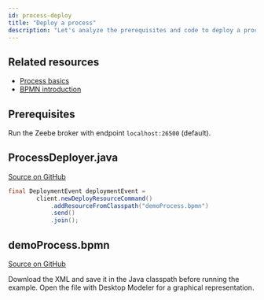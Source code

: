 ```yaml
---
id: process-deploy
title: "Deploy a process"
description: "Let's analyze the prerequisites and code to deploy a process using Java."
---
```


## Related resources

- [Process basics](../../components/concepts/processes.md)
- [BPMN introduction](../../components/modeler/bpmn/bpmn-primer.md)

## Prerequisites

Run the Zeebe broker with endpoint `localhost:26500` (default).

## ProcessDeployer.java

[Source on GitHub](https://github.com/camunda-community-hub/camunda-8-examples/blob/main/zeebe-client-plain-java/src/main/java/io/camunda/zeebe/example/process/ProcessDeployer.java)

```java
final DeploymentEvent deploymentEvent =
        client.newDeployResourceCommand()
            .addResourceFromClasspath("demoProcess.bpmn")
            .send()
            .join();
```

## demoProcess.bpmn

[Source on GitHub](https://github.com/camunda-community-hub/camunda-8-examples/blob/main/zeebe-client-plain-java/src/main/resources/demoProcess.bpmn)

Download the XML and save it in the Java classpath before running the example. Open the file with Desktop Modeler for a graphical representation.

<!--
```xml
{{#include ../../../../samples/src/main/resources/demoProcess.bpmn}}
```
-->

<!--- Bernd, what did you want to do with this reference above? --->
